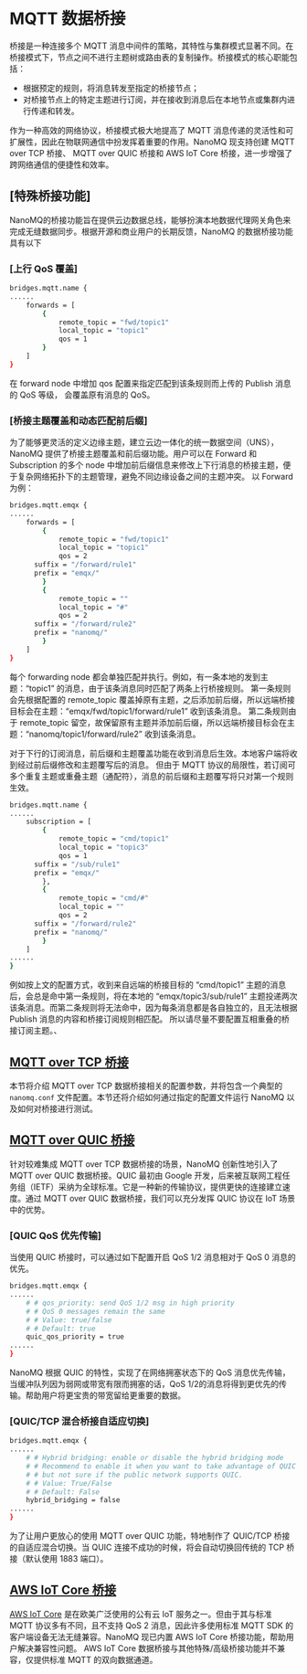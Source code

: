 # MQTT 数据桥接

桥接是一种连接多个 MQTT 消息中间件的策略，其特性与集群模式显著不同。在桥接模式下，节点之间不进行主题树或路由表的复制操作。桥接模式的核心职能包括：

- 根据预定的规则，将消息转发至指定的桥接节点；
- 对桥接节点上的特定主题进行订阅，并在接收到消息后在本地节点或集群内进行传递和转发。

作为一种高效的网络协议，桥接模式极大地提高了 MQTT 消息传递的灵活性和可扩展性，因此在物联网通信中扮发挥着重要的作用。NanoMQ 现支持创建 MQTT over TCP 桥接、 MQTT over QUIC 桥接和 AWS IoT Core 桥接，进一步增强了跨网络通信的便捷性和效率。

## [特殊桥接功能]
NanoMQ的桥接功能旨在提供云边数据总线，能够扮演本地数据代理网关角色来完成无缝数据同步。根据开源和商业用户的长期反馈，NanoMQ 的数据桥接功能具有以下

### [上行 QoS 覆盖]
```bash
bridges.mqtt.name {
......
	forwards = [
		{
			remote_topic = "fwd/topic1"
			local_topic = "topic1"
			qos = 1
		}
	]
}
```
在 forward node 中增加 qos 配置来指定匹配到该条规则而上传的 Publish 消息的 QoS 等级， 会覆盖原有消息的 QoS。
### [桥接主题覆盖和动态匹配前后缀]

为了能够更灵活的定义边缘主题，建立云边一体化的统一数据空间（UNS），NanoMQ 提供了桥接主题覆盖和前后缀功能。用户可以在 Forward 和 Subscription 的多个 node 中增加前后缀信息来修改上下行消息的桥接主题，便于复杂网络拓扑下的主题管理，避免不同边缘设备之间的主题冲突。
以 Forward 为例：
```bash
bridges.mqtt.emqx {
......
	forwards = [
		{
			remote_topic = "fwd/topic1"
			local_topic = "topic1"
			qos = 2
      suffix = "/forward/rule1"
      prefix = "emqx/"
		}
		{
			remote_topic = ""
			local_topic = "#"
			qos = 2
      suffix = "/forward/rule2"
      prefix = "nanomq/"
		}
	]
}
```

每个 forwarding node 都会单独匹配并执行。例如，有一条本地的发到主题：“topic1” 的消息，由于该条消息同时匹配了两条上行桥接规则。
第一条规则会先根据配置的 remote_topic 覆盖掉原有主题，之后添加前后缀，所以远端桥接目标会在主题：“emqx/fwd/topic1/forward/rule1” 收到该条消息。 
第二条规则由于 remote_topic 留空，故保留原有主题并添加前后缀，所以远端桥接目标会在主题：“nanomq/topic1/forward/rule2” 收到该条消息。 

对于下行的订阅消息，前后缀和主题覆盖功能在收到消息后生效。本地客户端将收到经过前后缀修改和主题覆写后的消息。
但由于 MQTT 协议的局限性，若订阅可多个重复主题或重叠主题（通配符），消息的前后缀和主题覆写将只对第一个规则生效。

```bash
bridges.mqtt.name {
......
	subscription = [
		{
			remote_topic = "cmd/topic1"
			local_topic = "topic3"
			qos = 1
      suffix = "/sub/rule1"
      prefix = "emqx/"
		},
		{
			remote_topic = "cmd/#"
			local_topic = ""
			qos = 2
      suffix = "/forward/rule2"
      prefix = "nanomq/"
		}
	]
......
}
```

例如按上文的配置方式，收到来自远端的桥接目标的 “cmd/topic1” 主题的消息后，会总是命中第一条规则，将在本地的 “emqx/topic3/sub/rule1” 主题投递两次该条消息。而第二条规则将无法命中，因为每条消息都是各自独立的，且无法根据 Publish 消息的内容和桥接订阅规则相匹配。
所以请尽量不要配置互相重叠的桥接订阅主题。、

## [MQTT over TCP 桥接](./tcp-bridge.md)
本节将介绍 MQTT over TCP 数据桥接相关的配置参数，并将包含一个典型的 `nanomq.conf` 文件配置。本节还将介绍如何通过指定的配置文件运行 NanoMQ 以及如何对桥接进行测试。

## [MQTT over QUIC 桥接](./quic-bridge.md)
针对较难集成 MQTT over TCP 数据桥接的场景，NanoMQ 创新性地引入了 MQTT over QUIC 数据桥接。QUIC 最初由 Google 开发，后来被互联网工程任务组（IETF）采纳为全球标准。它是一种新的传输协议，提供更快的连接建立速度。通过 MQTT over QUIC 数据桥接，我们可以充分发挥 QUIC 协议在 IoT 场景中的优势。

### [QUIC QoS 优先传输]

当使用 QUIC 桥接时，可以通过如下配置开启 QoS 1/2 消息相对于 QoS 0 消息的优先。

```bash
bridges.mqtt.emqx {
......
	# # qos_priority: send QoS 1/2 msg in high priority
	# # QoS 0 messages remain the same
	# # Value: true/false
	# # Default: true
	quic_qos_priority = true
......
}
```
NanoMQ 根据 QUIC 的特性，实现了在网络拥塞状态下的 QoS 消息优先传输，当缓冲队列因为弱网或带宽有限而拥塞的话，QoS 1/2的消息将得到更优先的传输。帮助用户将更宝贵的带宽留给更重要的数据。

### [QUIC/TCP 混合桥接自适应切换]

```bash
bridges.mqtt.emqx {
......
	# # Hybrid bridging: enable or disable the hybrid bridging mode
	# # Recommend to enable it when you want to take advantage of QUIC
	# # but not sure if the public network supports QUIC.
	# # Value: True/False
	# # Default: False
	hybrid_bridging = false
......
}
```
为了让用户更放心的使用 MQTT over QUIC 功能，特地制作了 QUIC/TCP 桥接的自适应混合切换。当 QUIC 连接不成功的时候，将会自动切换回传统的 TCP 桥接（默认使用 1883 端口）。

## [AWS IoT Core 桥接](./aws-iot-core-bridge.md)

[AWS IoT Core](https://docs.aws.amazon.com/zh_cn/iot/latest/developerguide/protocols.html) 是在欧美广泛使用的公有云 IoT 服务之一。但由于其与标准 MQTT 协议多有不同，且不支持 QoS 2 消息，因此许多使用标准 MQTT SDK 的客户端设备无法无缝兼容。NanoMQ 现已内置 AWS IoT Core 桥接功能，帮助用户解决兼容性问题。
AWS IoT Core 数据桥接与其他特殊/高级桥接功能并不兼容，仅提供标准 MQTT 的双向数据通道。
